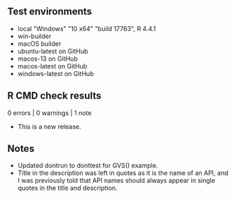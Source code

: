 ## Test environments
* local  "Windows" "10 x64" "build 17763",  R 4.4.1
* win-builder
* macOS builder
* ubuntu-latest on GitHub
* macos-13 on GitHub
* macos-latest on GitHub
* windows-latest on GitHub

## R CMD check results

0 errors | 0 warnings | 1 note

* This is a new release.

## Notes

* Updated dontrun to donttest for GVS() example.
* Title in the description was left in quotes as it is the name of an API, and I was previously told that API names should always appear in single quotes in the title and description.
